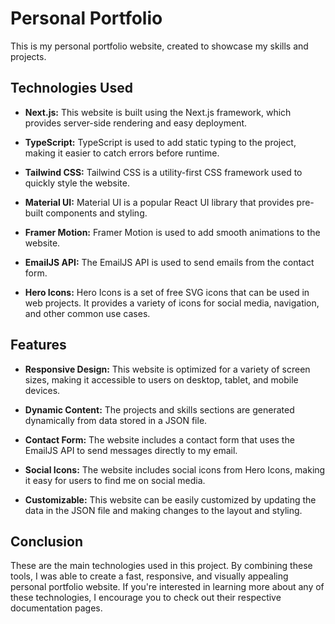 # Personal Portfolio

This is my personal portfolio website, created to showcase my skills and projects.

## Technologies Used

- **Next.js:** This website is built using the Next.js framework, which provides server-side rendering and easy deployment.

- **TypeScript:** TypeScript is used to add static typing to the project, making it easier to catch errors before runtime.

- **Tailwind CSS:** Tailwind CSS is a utility-first CSS framework used to quickly style the website.

- **Material UI:** Material UI is a popular React UI library that provides pre-built components and styling.

- **Framer Motion:** Framer Motion is used to add smooth animations to the website.

- **EmailJS API:** The EmailJS API is used to send emails from the contact form.

- **Hero Icons:** Hero Icons is a set of free SVG icons that can be used in web projects. It provides a variety of icons for social media, navigation, and other common use cases.

## Features

- **Responsive Design:** This website is optimized for a variety of screen sizes, making it accessible to users on desktop, tablet, and mobile devices.

- **Dynamic Content:** The projects and skills sections are generated dynamically from data stored in a JSON file.

- **Contact Form:** The website includes a contact form that uses the EmailJS API to send messages directly to my email.

- **Social Icons:** The website includes social icons from Hero Icons, making it easy for users to find me on social media.

- **Customizable:** This website can be easily customized by updating the data in the JSON file and making changes to the layout and styling.

## Conclusion

These are the main technologies used in this project. By combining these tools, I was able to create a fast, responsive, and visually appealing personal portfolio website. If you're interested in learning more about any of these technologies, I encourage you to check out their respective documentation pages.
